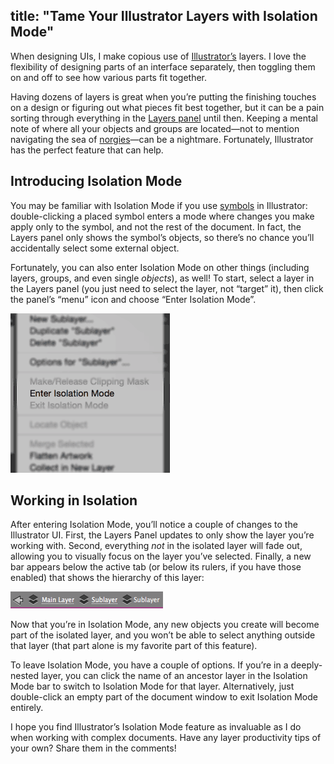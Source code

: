 title: "Tame Your Illustrator Layers with Isolation Mode"
---

When designing UIs, I make copious use of [Illustrator’s](http://www.adobe.com/products/illustrator.html) layers. I love the flexibility of designing parts of an interface separately, then toggling them on and off to see how various parts fit together.

Having dozens of layers is great when you’re putting the finishing touches on a design or figuring out what pieces fit best together, but it can be a pain sorting through everything in the [Layers panel](https://helpx.adobe.com/illustrator/using/layers.html#layers_panel_overview) until then. Keeping a mental note of where all your objects and groups are located—not to mention navigating the sea of [norgies](http://www.urbandictionary.com/define.php?term=norgie)—can be a nightmare. Fortunately, Illustrator has the perfect feature that can help.

## Introducing Isolation Mode

You may be familiar with Isolation Mode if you use [symbols](https://helpx.adobe.com/illustrator/using/symbols.html) in Illustrator: double-clicking a placed symbol enters a mode where changes you make apply only to the symbol, and not the rest of the document. In fact, the Layers panel only shows the symbol’s objects, so there’s no chance you’ll accidentally select some external object.

Fortunately, you can also enter Isolation Mode on other things (including layers, groups, and even single _objects_), as well! To start, select a layer in the Layers panel (you just need to select the layer, not “target” it), then click the panel’s “menu” icon and choose “Enter Isolation Mode”.

![The Layers panel's context menu](/2015/03/tame-your-illustrator-layers-with-isolation-mode/enter-isolation-mode.gif)

## Working in Isolation

After entering Isolation Mode, you’ll notice a couple of changes to the Illustrator UI. First, the Layers Panel updates to only show the layer you’re working with. Second, everything _not_ in the isolated layer will fade out, allowing you to visually focus on the layer you’ve selected. Finally, a new bar appears below the active tab (or below its rulers, if you have those enabled) that shows the hierarchy of this layer:

![The Isolation Mode bar](/2015/03/tame-your-illustrator-layers-with-isolation-mode/isolation-mode-bar.gif)

Now that you’re in Isolation Mode, any new objects you create will become part of the isolated layer, and you won’t be able to select anything outside that layer (that part alone is my favorite part of this feature).

To leave Isolation Mode, you have a couple of options. If you’re in a deeply-nested layer, you can click the name of an ancestor layer in the Isolation Mode bar to switch to Isolation Mode for that layer. Alternatively, just double-click an empty part of the document window to exit Isolation Mode entirely.

I hope you find Illustrator’s Isolation Mode feature as invaluable as I do when working with complex documents. Have any layer productivity tips of your own? Share them in the comments!
